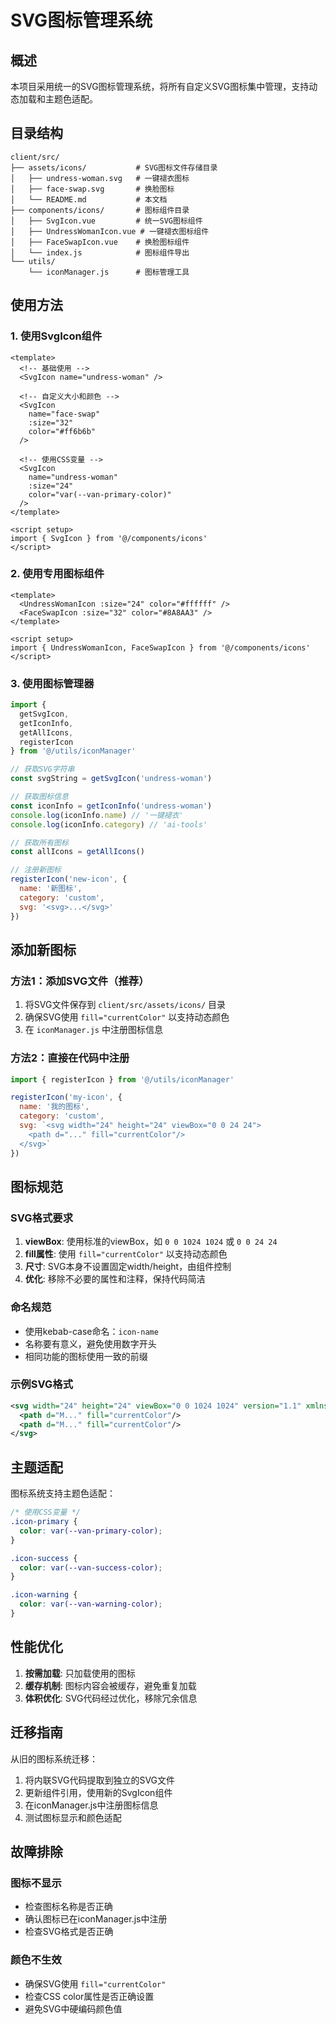 # SVG图标管理系统

## 概述

本项目采用统一的SVG图标管理系统，将所有自定义SVG图标集中管理，支持动态加载和主题色适配。

## 目录结构

```
client/src/
├── assets/icons/           # SVG图标文件存储目录
│   ├── undress-woman.svg   # 一键褪衣图标
│   ├── face-swap.svg       # 换脸图标
│   └── README.md           # 本文档
├── components/icons/       # 图标组件目录
│   ├── SvgIcon.vue         # 统一SVG图标组件
│   ├── UndressWomanIcon.vue # 一键褪衣图标组件
│   ├── FaceSwapIcon.vue    # 换脸图标组件
│   └── index.js            # 图标组件导出
└── utils/
    └── iconManager.js      # 图标管理工具
```

## 使用方法

### 1. 使用SvgIcon组件

```vue
<template>
  <!-- 基础使用 -->
  <SvgIcon name="undress-woman" />
  
  <!-- 自定义大小和颜色 -->
  <SvgIcon 
    name="face-swap" 
    :size="32" 
    color="#ff6b6b" 
  />
  
  <!-- 使用CSS变量 -->
  <SvgIcon 
    name="undress-woman" 
    :size="24" 
    color="var(--van-primary-color)" 
  />
</template>

<script setup>
import { SvgIcon } from '@/components/icons'
</script>
```

### 2. 使用专用图标组件

```vue
<template>
  <UndressWomanIcon :size="24" color="#ffffff" />
  <FaceSwapIcon :size="32" color="#8A8AA3" />
</template>

<script setup>
import { UndressWomanIcon, FaceSwapIcon } from '@/components/icons'
</script>
```

### 3. 使用图标管理器

```javascript
import { 
  getSvgIcon, 
  getIconInfo, 
  getAllIcons, 
  registerIcon 
} from '@/utils/iconManager'

// 获取SVG字符串
const svgString = getSvgIcon('undress-woman')

// 获取图标信息
const iconInfo = getIconInfo('undress-woman')
console.log(iconInfo.name) // '一键褪衣'
console.log(iconInfo.category) // 'ai-tools'

// 获取所有图标
const allIcons = getAllIcons()

// 注册新图标
registerIcon('new-icon', {
  name: '新图标',
  category: 'custom',
  svg: '<svg>...</svg>'
})
```

## 添加新图标

### 方法1：添加SVG文件（推荐）

1. 将SVG文件保存到 `client/src/assets/icons/` 目录
2. 确保SVG使用 `fill="currentColor"` 以支持动态颜色
3. 在 `iconManager.js` 中注册图标信息

### 方法2：直接在代码中注册

```javascript
import { registerIcon } from '@/utils/iconManager'

registerIcon('my-icon', {
  name: '我的图标',
  category: 'custom',
  svg: `<svg width="24" height="24" viewBox="0 0 24 24">
    <path d="..." fill="currentColor"/>
  </svg>`
})
```

## 图标规范

### SVG格式要求

1. **viewBox**: 使用标准的viewBox，如 `0 0 1024 1024` 或 `0 0 24 24`
2. **fill属性**: 使用 `fill="currentColor"` 以支持动态颜色
3. **尺寸**: SVG本身不设置固定width/height，由组件控制
4. **优化**: 移除不必要的属性和注释，保持代码简洁

### 命名规范

- 使用kebab-case命名：`icon-name`
- 名称要有意义，避免使用数字开头
- 相同功能的图标使用一致的前缀

### 示例SVG格式

```svg
<svg width="24" height="24" viewBox="0 0 1024 1024" version="1.1" xmlns="http://www.w3.org/2000/svg">
  <path d="M..." fill="currentColor"/>
  <path d="M..." fill="currentColor"/>
</svg>
```

## 主题适配

图标系统支持主题色适配：

```css
/* 使用CSS变量 */
.icon-primary {
  color: var(--van-primary-color);
}

.icon-success {
  color: var(--van-success-color);
}

.icon-warning {
  color: var(--van-warning-color);
}
```

## 性能优化

1. **按需加载**: 只加载使用的图标
2. **缓存机制**: 图标内容会被缓存，避免重复加载
3. **体积优化**: SVG代码经过优化，移除冗余信息

## 迁移指南

从旧的图标系统迁移：

1. 将内联SVG代码提取到独立的SVG文件
2. 更新组件引用，使用新的SvgIcon组件
3. 在iconManager.js中注册图标信息
4. 测试图标显示和颜色适配

## 故障排除

### 图标不显示
- 检查图标名称是否正确
- 确认图标已在iconManager.js中注册
- 检查SVG格式是否正确

### 颜色不生效
- 确保SVG使用 `fill="currentColor"`
- 检查CSS color属性是否正确设置
- 避免SVG中硬编码颜色值
